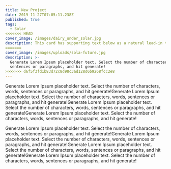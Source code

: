 ```yaml
---
title: New Project
date: 2019-11-27T07:05:11.238Z
published: true
tags:
  - Solar
<<<<<<< HEAD
cover_image: /images/dairy_under_solar.jpg
description: This card has supporting text below as a natural lead-in to additional content.
=======
cover_image: /images/uploads/sola-future.jpg
description: >-
  Generate Lorem Ipsum placeholder text. Select the number of characters, words,
  sentences or paragraphs, and hit generate!
>>>>>>> d6f5f3fd1b83d72c8d98c3ad128d6b9268fcc2e8
---
```

Generate Lorem Ipsum placeholder text. Select the number of characters, words, sentences or paragraphs, and hit generate!Generate Lorem Ipsum placeholder text. Select the number of characters, words, sentences or paragraphs, and hit generate!Generate Lorem Ipsum placeholder text. Select the number of characters, words, sentences or paragraphs, and hit generate!Generate Lorem Ipsum placeholder text. Select the number of characters, words, sentences or paragraphs, and hit generate!

Generate Lorem Ipsum placeholder text. Select the number of characters, words, sentences or paragraphs, and hit generate!Generate Lorem Ipsum placeholder text. Select the number of characters, words, sentences or paragraphs, and hit generate!Generate Lorem Ipsum placeholder text. Select the number of characters, words, sentences or paragraphs, and hit generate!Generate Lorem Ipsum placeholder text. Select the number of characters, words, sentences or paragraphs, and hit generate!
